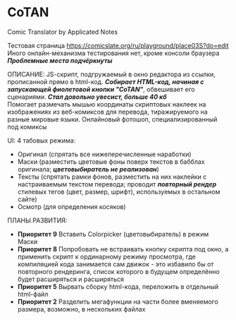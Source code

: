 # CoTAN
Comic Translator by Applicated Notes

Тестовая страница https://comicslate.org/ru/playground/place03S?do=edit<br />
Иного онлайн-механизма тестирования нет, кроме консоли браузера<br />
**_Проблемные места подчёркнуты_**

ОПИСАНИЕ: JS-cкрипт, подгружаемый в окно редактора из ссылки, прописанной прямо в html-код. **_Собирает HTML-код, начиная с запускающей фиолетовой кнопки "CoTAN"_**, обвешивает его сценариями. **_Стал довольно увесист, больше 40 кб_**<br />
Помогает размечать мышью координаты скриптовых наклеек на изображениях из веб-комиксов для перевода, тиражируемого на разные мировые языки. Онлайновый фотошоп, специализированный под комиксы

UI: 4 табовых режима:
- Оригинал (спрятать все нижеперечисленные наработки)
- Маски (разместить цветовые фоны поверх текстов в бабблах оригинала; **_цветовыбиратель не реализован_**)
- Тексты (спрятать рамки фонов, разместить на них наклейки с настраиваемым текстом перевода; проводит **_повторный рендер_** стилевых тегов (цвет, размер, шрифт), используемых в остальном сайте)
- Осмотр (для определения косяков)

ПЛАНЫ РАЗВИТИЯ:
- **Приоритет 9** Вставить Colorpicker (цветовыбиратель) в режим Маски
- **Приоритет 8** Попробовать не встраивать кнопку скрипта под окно, а применить скрипт к ординарному режиму просмотра, где компиляцией кода занимается сам движок - это избавило бы от повторного рендеринга, список которого в будущем определённо будет расширяться и расширяться
- **Приоритет 5** Вырвать сборку html-кода, переложить в отдельный html-файл
- **Приоритет 2** Разделить мегафункции на части более вменяемого размера, возможно, в нескольких файлах
